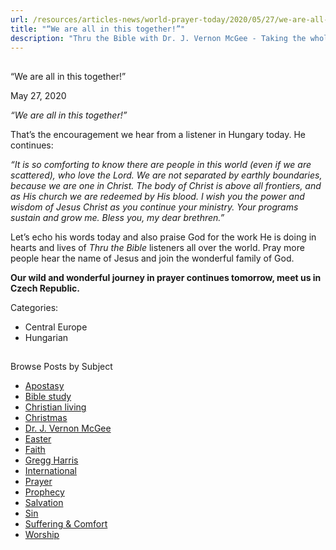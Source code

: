 ```yaml
---
url: /resources/articles-news/world-prayer-today/2020/05/27/we-are-all-in-this-together!
title: "“We are all in this together!”"
description: "Thru the Bible with Dr. J. Vernon McGee - Taking the whole Word to the whole world"
---
```







## 
 “We are all in this together!”


May 27, 2020
![]()




*“We are all in this together!”* 


That’s the encouragement we hear from a listener in Hungary today. He continues:


*“It is so comforting to know there are people in this world (even if we are scattered), who love the Lord. We are not separated by earthly boundaries, because we are one in Christ. The body of Christ is above all frontiers, and as His church we are redeemed by His blood. I wish you the power and wisdom of Jesus Christ as you continue your ministry. Your programs sustain and grow me. Bless you, my dear brethren.”*


Let’s echo his words today and also praise God for the work He is doing in hearts and lives of *Thru the Bible* listeners all over the world. Pray more people hear the name of Jesus and join the wonderful family of God.


**Our wild and wonderful journey in prayer continues tomorrow, meet us in Czech Republic.**



Categories: 


* Central Europe
* Hungarian









## 
 Browse Posts by Subject


* [Apostasy](/resources/articles-news/-in-tags/tags/Apostasy)
* [Bible study](/resources/articles-news/-in-tags/tags/Bible-study)
* [Christian living](/resources/articles-news/-in-tags/tags/Christian-living)
* [Christmas](/resources/articles-news/-in-tags/tags/Christmas)
* [Dr. J. Vernon McGee](/resources/articles-news/-in-tags/tags/Dr-J-Vernon-McGee)
* [Easter](/resources/articles-news/-in-tags/tags/easter)
* [Faith](/resources/articles-news/-in-tags/tags/Faith)
* [Gregg Harris](/resources/articles-news/-in-tags/tags/Gregg-Harris)
* [International](/resources/articles-news/-in-tags/tags/International)
* [Prayer](/resources/articles-news/-in-tags/tags/prayer)
* [Prophecy](/resources/articles-news/-in-tags/tags/Prophecy)
* [Salvation](/resources/articles-news/-in-tags/tags/Salvation)
* [Sin](/resources/articles-news/-in-tags/tags/sin)
* [Suffering & Comfort](/resources/articles-news/-in-tags/tags/Suffering-Comfort)
* [Worship](/resources/articles-news/-in-tags/tags/worship)






